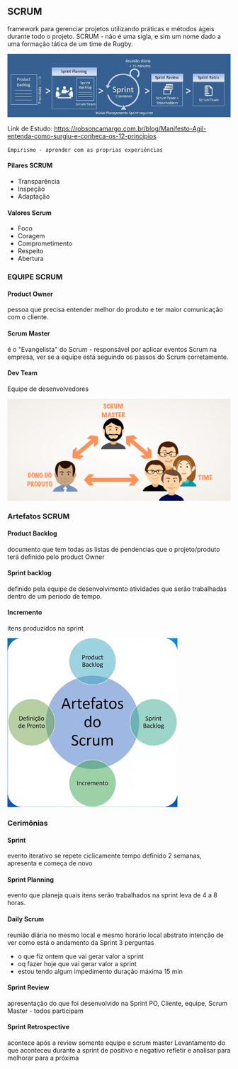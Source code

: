 ## SCRUM
framework para gerenciar projetos utilizando práticas e métodos ágeis durante todo o projeto.
SCRUM - não é uma sigla, e sim um nome dado a uma formação tática de um time de Rugby.

![scrum-team-image](scrum-ceremonies.jpg)

Link de Estudo: https://robsoncamargo.com.br/blog/Manifesto-Agil-entenda-como-surgiu-e-conheca-os-12-principios

	Empirismo - aprender com as proprias experiências
#### Pilares SCRUM
- Transparência
- Inspeção
- Adaptação

#### Valores Scrum
 - Foco
 - Coragem
 - Comprometimento
 - Respeito
 - Abertura
### EQUIPE SCRUM
#### Product Owner
pessoa que precisa entender melhor do produto e ter maior comunicação com o cliente.
#### Scrum Master
é o "Evangelista" do Scrum - responsável por aplicar eventos Scrum na empresa, ver se a equipe está seguindo os passos do Scrum corretamente.
#### Dev Team
Equipe de desenvolvedores

![scrum-team-image](scrum-team-image.png)
### Artefatos SCRUM
#### Product Backlog
documento que tem todas as listas de pendencias que o projeto/produto terá
definido pelo product Owner
#### Sprint backlog
definido pela equipe de desenvolvimento
atividades que serão trabalhadas dentro de um período de tempo.
#### Incremento
itens produzidos na sprint

![scrum-artifacts](scrum-artifacts.png)
### Cerimônias

#### Sprint
evento iterativo se repete ciclicamente
tempo definido 2 semanas, apresenta e começa de novo
#### Sprint Planning
evento que planeja quais itens serão trabalhados na sprint
leva de 4 a 8 horas.
#### Daily Scrum
reunião diária no mesmo local e mesmo horário
local abstrato
intenção de ver como está o andamento da Sprint
3 perguntas
- o que fiz ontem que vai gerar valor a sprint
- oq fazer hoje que vai gerar valor a sprint
- estou tendo algum impedimento
duração máxima 15 min
#### Sprint Review
apresentação do que foi desenvolvido na Sprint
PO, Cliente, equipe, Scrum Master - todos participam
#### Sprint Retrospective
acontece após a review
somente equipe e scrum master
Levantamento do que aconteceu durante a sprint de positivo e negativo
refletir e analisar para melhorar para a próxima
